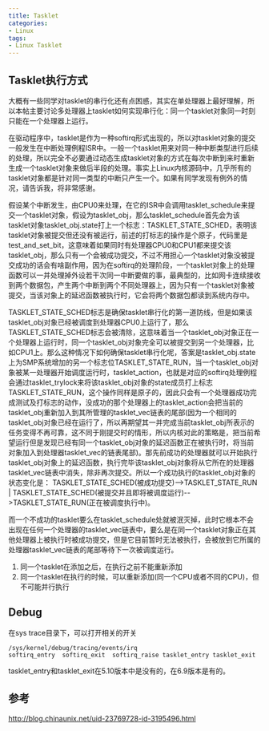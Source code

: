 ```yaml
---
title: Tasklet
categories: 
- Linux
tags:
- Linux Tasklet
---
```


## Tasklet执行方式
大概有一些同学对tasklet的串行化还有点困惑，其实在单处理器上最好理解，所以本帖主要讨论多处理器上tasklet如何实现串行化：同一个tasklet对象同一时刻只能在一个处理器上运行。

在驱动程序中，tasklet是作为一种softirq形式出现的，所以对tasklet对象的提交一般发生在中断处理例程ISR中。一般一个tasklet用来对同一种中断类型进行后续的处理，所以完全不必要通过动态生成tasklet对象的方式在每次中断到来时重新生成一个tasklet对象来做后半段的处理。事实上Linux内核源码中，几乎所有的tasklet对象都是针对同一类型的中断只产生一个。如果有同学发现有例外的情况，请告诉我，将非常感谢。

假设某个中断发生，由CPU0来处理，在它的ISR中会调用tasklet_schedule来提交一个tasklet对象，假设为tasklet_obj，那么tasklet_schedule首先会为该tasklet对象tasklet_obj.state打上一个标志：TASKLET_STATE_SCHED，表明该tasklet对象被提交但还没有被运行，前述的打标志的操作是个原子，代码里是test_and_set_bit，这意味着如果同时有处理器CPU0和CPU1都来提交该tasklet_obj，那么只有一个会被成功提交，不过不用担心一个tasklet对象没被提交成功的话会有啥副作用，因为在softirq的处理阶段，一个tasklet对象上的处理函数可以一并处理掉外设若干次同一中断要做的事，最典型的，比如网卡连续接收到两个数据包，产生两个中断到两个不同处理器上，因为只有一个tasklet对象被提交，当该对象上的延迟函数被执行时，它会将两个数据包都读到系统内存中。
 
TASKLET_STATE_SCHED标志是确保tasklet串行化的第一道防线，但是如果该tasklet_obj对象已经被调度到处理器CPU0上运行了，那么TASKLET_STATE_SCHED标志会被清除，这意味着当一个tasklet_obj对象正在一个处理器上运行时，同一个tasklet_obj对象完全可以被提交到另一个处理器，比如CPU1上。那么这种情况下如何确保tasklet串行化呢，答案是tasklet_obj.state上为SMP系统增加的另一个标志位TASKLET_STATE_RUN，当一个tasklet_obj对象被某一处理器开始调度运行时，tasklet_action，也就是对应的softirq处理例程会通过tasklet_trylock来将该tasklet_obj对象的state成员打上标志TASKLET_STATE_RUN，这个操作同样是原子的，因此只会有一个处理器成功完成测试及打标志的动作，没成功的那个处理器上的tasklet_action会把当前的tasklet_obj重新加入到其所管理的tasklet_vec链表的尾部(因为一个相同的tasklet_obj对象已经在运行了，所以再期望其一并完成当前tasklet_obj所表示的任务变得不再可靠，这不同于刚提交时的情形，所以内核对此的策略是，把当前希望运行但是发现已经有同一个tasklet_obj对象的延迟函数正在被执行时，将当前对象加入到处理器tasklet_vec的链表尾部)。那先前成功的处理器就可以开始执行tasklet_obj对象上的延迟函数，执行完毕该tasklet_obj对象将从它所在的处理器tasklet_vec链表中消失，除非再次提交。所以一个成功执行的tasklet_obj对象的状态变化是：
TASKLET_STATE_SCHED(被成功提交)-->TASKLET_STATE_RUN | TASKLET_STATE_SCHED(被提交并且即将被调度运行)-->TASKLET_STATE_RUN(正在被调度执行中)。
 
而一个不成功的tasklet要么在tasklet_schedule处就被泯灭掉，此时它根本不会出现在任何一个处理器的tasklet_vec链表中，要么是在同一个tasklet对象正在其他处理器上被执行时被成功提交，但是它目前暂时无法被执行，会被放到它所属的处理器tasklet_vec链表的尾部等待下一次被调度运行。

1.	同一个tasklet在添加之后，在执行之前不能重新添加
2.	同一个tasklet在执行的时候，可以重新添加(同一个CPU或者不同的CPU)，但不可能并行执行

## Debug
在sys trace目录下，可以打开相关的开关
```
/sys/kernel/debug/tracing/events/irq
softirq_entry  softirq_exit  softirq_raise tasklet_entry tasklet_exit
```
tasklet_entry和tasklet_exit在5.10版本中是没有的，在6.9版本是有的。

## 参考
http://blog.chinaunix.net/uid-23769728-id-3195496.html

